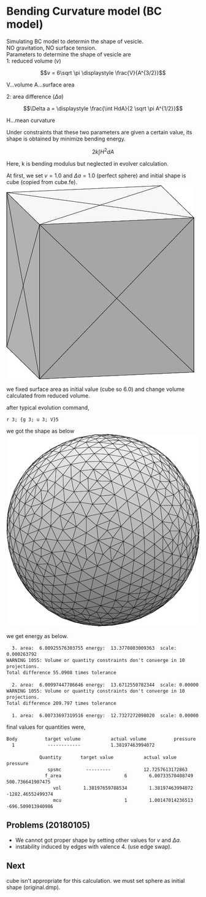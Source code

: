 # Bending Curvature model (BC model)

Simulating BC model to determin the shape of vesicle.  
NO gravitation, NO surface tension.  
Parameters to determine the shape of vesicle are  
1: reduced volume ($v$)
```math
v = 6\sqrt \pi  \displaystyle \frac{V}{A^{3/2}}
```  
V...volume
A...surface area


2: area difference ($\Delta a$)
```math
\Delta a = \displaystyle \frac{\int HdA}{2 \sqrt \pi A^{1/2}}
```
H...mean curvature


Under constraints that these two parameters are given a certain value,
its shape is obtained by minimize bending energy.
```math
2k \int H^2 dA
```
Here, k is bending modulus but neglected in evolver calculation.


At first, we set $v = 1.0$ and $\Delta a = 1.0$ (perfect sphere)
and initial shape is cube (copied from cube.fe).
![cube](img/cube.png)

we fixed surface area as initial value (cube so 6.0)
and change volume calculated from reduced volume.

after typical evolution command,  
```evolver
r 3; {g 3; u 3; V}5
```
we got the shape as below  
![sphere](img/sphere.png)

we get energy as below.  
```evolver
  3. area:  6.00925576303755 energy:  13.3770803009363  scale: 0.000263792
WARNING 1055: Volume or quantity constraints don't converge in 10 projections.
Total difference 55.0908 times tolerance

  2. area:  6.00997447786646 energy:  13.6712550782344  scale: 0.00000
WARNING 1055: Volume or quantity constraints don't converge in 10 projections.
Total difference 209.797 times tolerance

  1. area:  6.00733697319516 energy:  12.7327272098020  scale: 0.00000
```

final values for quantities were,
```evolver
Body          target volume           actual volume          pressure
  1            ------------           1.38197463994072 

            Quantity       target value           actual value                 pressure
               spsmc         ---------            12.7257613172863
              f_area                       6        6.00733570408749   500.736641907475
                 vol        1.38197659788534        1.38197463994072  -1282.46552499374
                 mcu                       1        1.00147014236513  -696.509013940986
```

## Problems (20180105)
- We cannot got proper shape by setting other values for $v$ and $\Delta a$.
- instability induced by edges with valence 4. (use edge swap).    

## Next
cube isn't appropriate for this calculation.
we must set sphere as initial shape (original.dmp).  